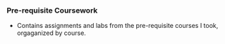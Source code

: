 ### Pre-requisite Coursework
- Contains assignments and labs from the pre-requisite courses I took, orgaganized by course.

